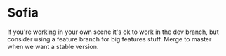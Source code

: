 # Sofia

If you're working in your own scene it's ok to work in the dev branch, but consider using a feature branch for big features stuff. Merge to master when we want a stable version.
